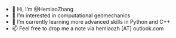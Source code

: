 - 👋 Hi, I’m @HemiaoZhang
- 👀 I’m interested in computational geomechanics
- 🌱 I’m currently learning more advanced skills in Python and C++
- 📫 Feel free to drop me a note via hemiaozh [AT] outlook.com

<!---
HemiaoZ/HemiaoZ is a ✨ special ✨ repository because its `README.md` (this file) appears on your GitHub profile.
You can click the Preview link to take a look at your changes.
--->
